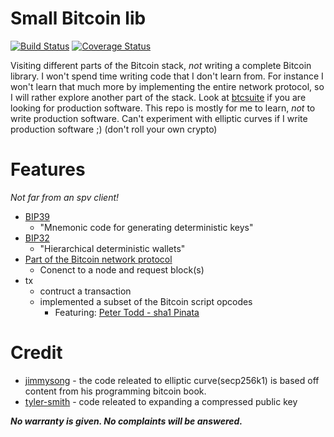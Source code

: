 # Small Bitcoin lib

[![Build Status](https://travis-ci.org/2xic/Bitcoin-lib-small.svg?branch=master)](https://travis-ci.org/2xic/Bitcoin-lib-small)
[![Coverage Status](https://coveralls.io/repos/github/2xic/Bitcoin-lib-small/badge.svg?branch=master)](https://coveralls.io/github/2xic/Bitcoin-lib-small?branch=master)

Visiting different parts of the Bitcoin stack, *not* writing a complete Bitcoin library. I won't spend time writing code that I don't learn from. For instance I won't learn that much more by implementing the entire network protocol, so I will rather explore another part of the stack. Look at [btcsuite](https://github.com/btcsuite) if you are looking for production software. This repo is mostly for me to learn, *not* to write production software. Can't experiment with elliptic curves if I write production software ;) (don't roll your own crypto)

# Features 
*Not far from an spv client!*
-	[BIP39](https://github.com/bitcoin/bips/blob/master/bip-0039.mediawiki)
	-	"Mnemonic code for generating deterministic keys"
-	[BIP32](https://github.com/bitcoin/bips/blob/master/bip-0032.mediawiki)
	-	"Hierarchical deterministic wallets"
-	[Part of the Bitcoin network protocol](https://en.bitcoin.it/wiki/Protocol_documentation)
	-	Conenct to a node and request block(s)
-	tx
	-	contruct a transaction
	-	implemented a subset of the Bitcoin script opcodes
		-	Featuring: [Peter Todd - sha1 Pinata](https://bitcointalk.org/index.php?topic=293382.0)

# Credit
- [jimmysong](https://github.com/jimmysong/programmingbitcoin) - the code releated to elliptic curve(secp256k1) is based off content from his programming bitcoin book. 
- [tyler-smith](https://github.com/tyler-smith/go-bip32) - code releated to expanding a compressed public key

***No warranty is given. No complaints will be answered.***